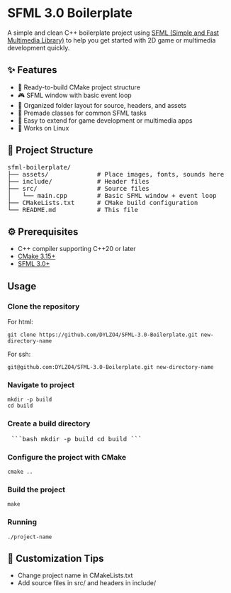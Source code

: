# SFML 3.0 Boilerplate

A simple and clean C++ boilerplate project using [SFML (Simple and Fast Multimedia Library)](https://www.sfml-dev.org/) to help you get started with 2D game or multimedia development quickly.

## ✨ Features

- 🚀 Ready-to-build CMake project structure
- 🎮 SFML window with basic event loop
- 📁 Organized folder layout for source, headers, and assets
- 🧩 Premade classes for common SFML tasks
- 🧪 Easy to extend for game development or multimedia apps
- 🔧 Works on Linux

## 🧱 Project Structure
<pre>sfml-boilerplate/
├── assets/             # Place images, fonts, sounds here
├── include/            # Header files
├── src/                # Source files
│   └── main.cpp        # Basic SFML window + event loop
├── CMakeLists.txt      # CMake build configuration
└── README.md           # This file</pre>


## ⚙️ Prerequisites

- C++ compiler supporting C++20 or later
- [CMake 3.15+](https://cmake.org/)
- [SFML 3.0+](https://www.sfml-dev.org/)

## Usage

### Clone the repository

For html:

 <pre><code>git clone https://github.com/DYLZO4/SFML-3.0-Boilerplate.git new-directory-name</code></pre>

For ssh:

  <pre><code>git@github.com:DYLZO4/SFML-3.0-Boilerplate.git new-directory-name</code></pre>

### Navigate to project
<pre><code>mkdir -p build
cd build</code></pre>

### Create a build directory
<pre> ```bash mkdir -p build cd build ``` </pre>

### Configure the project with CMake
<pre><code>cmake ..</code></pre>

### Build the project
<pre><code>make</code></pre>

### Running
<pre><code>./project-name</code></pre>

## 🧰 Customization Tips
- Change project name in CMakeLists.txt
- Add source files in src/ and headers in include/
